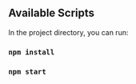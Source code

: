 

## Available Scripts

In the project directory, you can run:

### `npm install`



### `npm start`
